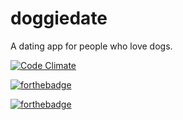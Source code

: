 # doggiedate
A dating app for people who love dogs.

[![Code Climate](https://codeclimate.com/github/blacktylera/doggiedate/badges/gpa.svg)](https://codeclimate.com/github/blacktylera/doggiedate)

[![forthebadge](http://forthebadge.com/images/badges/built-with-swag.svg)](http://forthebadge.com)

[![forthebadge](http://forthebadge.com/images/badges/certified-cousin-terio.svg)](http://forthebadge.com)
